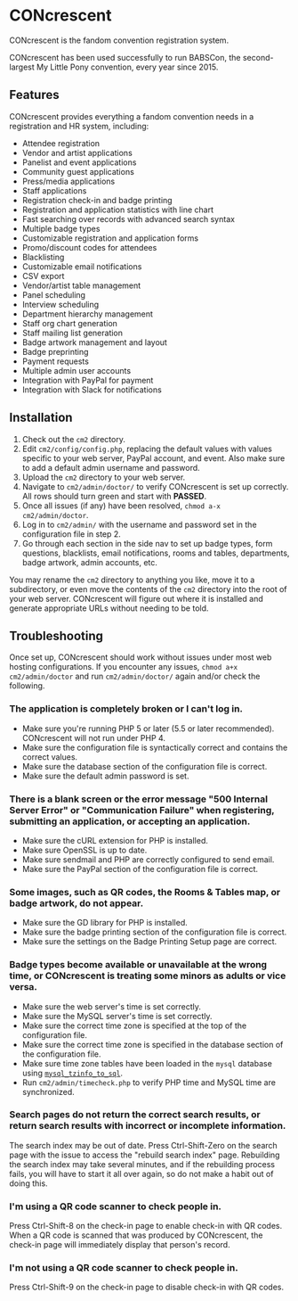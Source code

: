 # CONcrescent
CONcrescent is the fandom convention registration system.

CONcrescent has been used successfully to run BABSCon, the second-largest My Little Pony convention, every year since 2015.

## Features
CONcrescent provides everything a fandom convention needs in a registration and HR system, including:
*   Attendee registration
*   Vendor and artist applications
*   Panelist and event applications
*   Community guest applications
*   Press/media applications
*   Staff applications
*   Registration check-in and badge printing
*   Registration and application statistics with line chart
*   Fast searching over records with advanced search syntax
*   Multiple badge types
*   Customizable registration and application forms
*   Promo/discount codes for attendees
*   Blacklisting
*   Customizable email notifications
*   CSV export
*   Vendor/artist table management
*   Panel scheduling
*   Interview scheduling
*   Department hierarchy management
*   Staff org chart generation
*   Staff mailing list generation
*   Badge artwork management and layout
*   Badge preprinting
*   Payment requests
*   Multiple admin user accounts
*   Integration with PayPal for payment
*   Integration with Slack for notifications

## Installation
1.  Check out the `cm2` directory.
2.  Edit `cm2/config/config.php`, replacing the default values with values
    specific to your web server, PayPal account, and event. Also make sure
    to add a default admin username and password.
3.  Upload the `cm2` directory to your web server.
4.  Navigate to `cm2/admin/doctor/` to verify CONcrescent is set up correctly.
    All rows should turn green and start with **PASSED**.
5.  Once all issues (if any) have been resolved, `chmod a-x cm2/admin/doctor`.
6.  Log in to `cm2/admin/` with the username and password set in the configuration file in step 2.
7.  Go through each section in the side nav to set up badge types, form questions, blacklists,
    email notifications, rooms and tables, departments, badge artwork, admin accounts, etc.

You may rename the `cm2` directory to anything you like, move it to a subdirectory,
or even move the contents of the `cm2` directory into the root of your web server.
CONcrescent will figure out where it is installed and generate appropriate URLs
without needing to be told.

## Troubleshooting
Once set up, CONcrescent should work without issues under most web hosting configurations.
If you encounter any issues, `chmod a+x cm2/admin/doctor` and run `cm2/admin/doctor/` again
and/or check the following.

### The application is completely broken or I can't log in.
*   Make sure you're running PHP 5 or later (5.5 or later recommended). CONcrescent will not run under PHP 4.
*   Make sure the configuration file is syntactically correct and contains the correct values.
*   Make sure the database section of the configuration file is correct.
*   Make sure the default admin password is set.

### There is a blank screen or the error message "500 Internal Server Error" or "Communication Failure" when registering, submitting an application, or accepting an application.
*   Make sure the cURL extension for PHP is installed.
*   Make sure OpenSSL is up to date.
*   Make sure sendmail and PHP are correctly configured to send email.
*   Make sure the PayPal section of the configuration file is correct.

### Some images, such as QR codes, the Rooms & Tables map, or badge artwork, do not appear.
*   Make sure the GD library for PHP is installed.
*   Make sure the badge printing section of the configuration file is correct.
*   Make sure the settings on the Badge Printing Setup page are correct.

### Badge types become available or unavailable at the wrong time, or CONcrescent is treating some minors as adults or vice versa.
*   Make sure the web server's time is set correctly.
*   Make sure the MySQL server's time is set correctly.
*   Make sure the correct time zone is specified at the top of the configuration file.
*   Make sure the correct time zone is specified in the database section of the configuration file.
*   Make sure time zone tables have been loaded in the `mysql` database using [`mysql_tzinfo_to_sql`](https://dev.mysql.com/doc/refman/5.7/en/mysql-tzinfo-to-sql.html).
*   Run `cm2/admin/timecheck.php` to verify PHP time and MySQL time are synchronized.

### Search pages do not return the correct search results, or return search results with incorrect or incomplete information.
The search index may be out of date. Press Ctrl-Shift-Zero on the search page with the issue to access the "rebuild search index" page. Rebuilding the search index may take several minutes, and if the rebuilding process fails, you will have to start it all over again, so do not make a habit out of doing this.

### I'm using a QR code scanner to check people in.
Press Ctrl-Shift-8 on the check-in page to enable check-in with QR codes. When a QR code is scanned that was produced by CONcrescent, the check-in page will immediately display that person's record.

### I'm not using a QR code scanner to check people in.
Press Ctrl-Shift-9 on the check-in page to disable check-in with QR codes.
